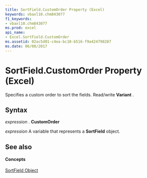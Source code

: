 ```yaml
---
title: SortField.CustomOrder Property (Excel)
keywords: vbaxl10.chm843077
f1_keywords:
- vbaxl10.chm843077
ms.prod: excel
api_name:
- Excel.SortField.CustomOrder
ms.assetid: 02ac5d01-c4ea-bc10-b516-f9a424790287
ms.date: 06/08/2017
---
```



# SortField.CustomOrder Property (Excel)

Specifies a custom order to sort the fields. Read/write  **Variant** .


## Syntax

 _expression_ . **CustomOrder**

 _expression_ A variable that represents a **SortField** object.


## See also


#### Concepts


[SortField Object](Excel.SortField.md)

